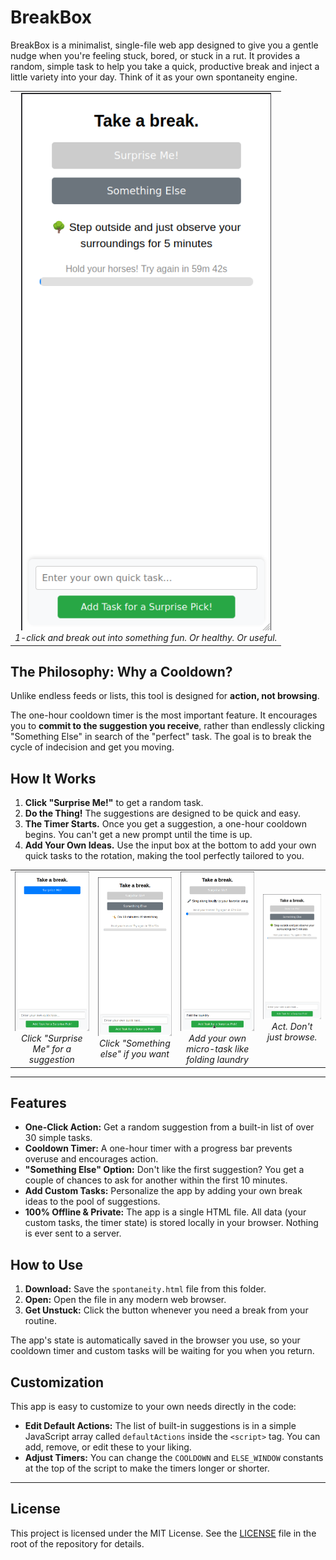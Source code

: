 # BreakBox

BreakBox is a minimalist, single-file web app designed to give you a gentle nudge when you're feeling stuck, bored, or stuck in a rut. It provides a random, simple task to help you take a quick, productive break and inject a little variety into your day. Think of it as your own spontaneity engine.

<table>
  <tr align="center">
    <td align="center">
      <img src="https://github.com/nextfiveinc/breakbox/blob/main/screenshots/Screenshot%20from%202025-08-12%2018-18-10.png" alt="Home screen" width="400">
      <br>
      <em>1-click and break out into something fun. Or healthy. Or useful.</em>
    </td>
 </tr>
</table>


## The Philosophy: Why a Cooldown?

Unlike endless feeds or lists, this tool is designed for **action, not browsing**.

The one-hour cooldown timer is the most important feature. It encourages you to **commit to the suggestion you receive**, rather than endlessly clicking "Something Else" in search of the "perfect" task. The goal is to break the cycle of indecision and get you moving.

## How It Works

1.  **Click "Surprise Me!"** to get a random task.
2.  **Do the Thing!** The suggestions are designed to be quick and easy.
3.  **The Timer Starts.** Once you get a suggestion, a one-hour cooldown begins. You can't get a new prompt until the time is up.
4.  **Add Your Own Ideas.** Use the input box at the bottom to add your own quick tasks to the rotation, making the tool perfectly tailored to you.

<table>
  <tr>
    <td align="center">
      <img src="https://github.com/nextfiveinc/breakbox/blob/main/screenshots/Screenshot%20from%202025-08-12%2018-17-43.png" alt="Home screen" width="200">
      <br>
      <em>Click "Surprise Me" for a suggestion</em>
    </td>
    <td align="center">
      <img src="https://github.com/nextfiveinc/breakbox/blob/main/screenshots/Screenshot%20from%202025-08-12%2018-18-02.png" alt="Suggestion screen" width="200">
      <br>
      <em>Click "Something else" if you want</em> <br>
    </td>
     <td align="center">
      <img src="https://github.com/nextfiveinc/breakbox/blob/main/screenshots/Screenshot%20from%202025-08-12%2018-20-00.png" alt="Add your own task" width="200">
      <br>
      <em>Add your own micro-task like folding laundry</em>
    </td>
    <td align="center">
      <img src="https://github.com/nextfiveinc/breakbox/blob/main/screenshots/Screenshot%20from%202025-08-12%2018-18-10.png" alt="Cooldown screen" width="200">
      <br>
      <em>Act. Don't just browse.</em>
    </td>
 </tr>
</table>

-----

## Features

*   **One-Click Action:** Get a random suggestion from a built-in list of over 30 simple tasks.
*   **Cooldown Timer:** A one-hour timer with a progress bar prevents overuse and encourages action.
*   **"Something Else" Option:** Don't like the first suggestion? You get a couple of chances to ask for another within the first 10 minutes.
*   **Add Custom Tasks:** Personalize the app by adding your own break ideas to the pool of suggestions.
*   **100% Offline & Private:** The app is a single HTML file. All data (your custom tasks, the timer state) is stored locally in your browser. Nothing is ever sent to a server.

## How to Use

1.  **Download:** Save the `spontaneity.html` file from this folder.
2.  **Open:** Open the file in any modern web browser.
3.  **Get Unstuck:** Click the button whenever you need a break from your routine.

The app's state is automatically saved in the browser you use, so your cooldown timer and custom tasks will be waiting for you when you return.


## Customization

This app is easy to customize to your own needs directly in the code:

*   **Edit Default Actions:** The list of built-in suggestions is in a simple JavaScript array called `defaultActions` inside the `<script>` tag. You can add, remove, or edit these to your liking.
*   **Adjust Timers:** You can change the `COOLDOWN` and `ELSE_WINDOW` constants at the top of the script to make the timers longer or shorter.

-----

## License

This project is licensed under the MIT License. See the [LICENSE](LICENSE) file in the root of the repository for details.

